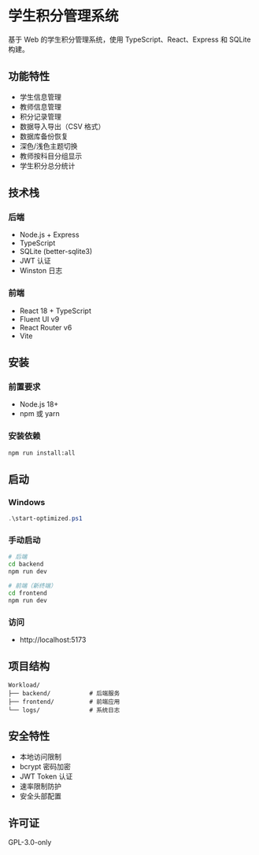 # 学生积分管理系统

基于 Web 的学生积分管理系统，使用 TypeScript、React、Express 和 SQLite 构建。

## 功能特性

- 学生信息管理
- 教师信息管理
- 积分记录管理
- 数据导入导出（CSV 格式）
- 数据库备份恢复
- 深色/浅色主题切换
- 教师按科目分组显示
- 学生积分总分统计

## 技术栈

### 后端
- Node.js + Express
- TypeScript
- SQLite (better-sqlite3)
- JWT 认证
- Winston 日志

### 前端
- React 18 + TypeScript
- Fluent UI v9
- React Router v6
- Vite

## 安装

### 前置要求
- Node.js 18+
- npm 或 yarn

### 安装依赖
```bash
npm run install:all
```

## 启动

### Windows
```powershell
.\start-optimized.ps1
```

### 手动启动
```bash
# 后端
cd backend
npm run dev

# 前端（新终端）
cd frontend
npm run dev
```

### 访问
- http://localhost:5173

## 项目结构

```
Workload/
├── backend/           # 后端服务
├── frontend/          # 前端应用
└── logs/              # 系统日志
```

## 安全特性

- 本地访问限制
- bcrypt 密码加密
- JWT Token 认证
- 速率限制防护
- 安全头部配置

## 许可证

GPL-3.0-only

